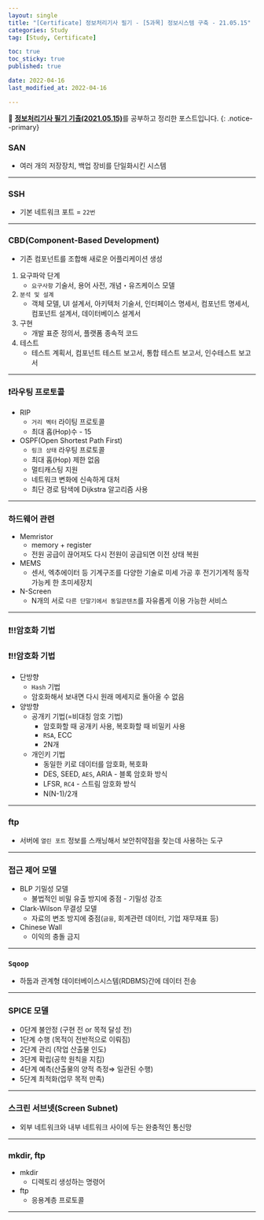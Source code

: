 ```yaml
---
layout: single
title: "[Certificate] 정보처리기사 필기 - [5과목] 정보시스템 구축 - 21.05.15"
categories: Study
tag: [Study, Certificate]

toc: true
toc_sticky: true
published: true

date: 2022-04-16
last_modified_at: 2022-04-16

---
```



📄 [**정보처리기사 필기 기출(2021.05.15)**](https://comcbt.com/xe/iz)를 공부하고 정리한 포스트입니다.
{: .notice--primary}


### SAN

- 여러 개의 저장장치, 백업 장비를 단일화시킨 시스템

---

### SSH

- 기본 네트워크 포트 = `22번`

---

### CBD(Component-Based Development)

- 기존 컴포넌트를 조합해 새로운 어플리케이션 생성
1. 요구파악 단계
    - `요구사항` 기술서, 용어 사전, 개념・유즈케이스 모델
2.  `분석 및 설계`
    - 객체 모델, UI 설계서, 아키텍처 기술서, 인터페이스 명세서, 컴포넌트 명세서, 컴포넌트 설계서, 데이터베이스 설계서
3. 구현
    - 개발 표준 정의서, 플랫폼 종속적 코드
4. 테스트
    - 테스트 계획서, 컴포넌트 테스트 보고서, 통합 테스트 보고서, 인수테스트 보고서

---

### ❗️라우팅 프로토콜

- RIP
    - `거리 벡터` 라이팅 프로토콜
    - 최대 홉(Hop)수 - 15
- OSPF(Open Shortest Path First)
    - `링크 상태` 라우팅 프로토콜
    - 최대 홉(Hop) 제한 없음
    - 멀티캐스팅 지원
    - 네트워크 변화에 신속하게 대처
    - 최단 경로 탐색에 Dijkstra 알고리즘 사용

---

### 하드웨어 관련

- Memristor
    - memory + register
    - 전원 공급이 끊어져도 다시 전원이 공급되면 이전 상태 복원
- MEMS
    - 센서, 엑추에이터 등 기계구조를 다양한 기술로 미세 가공 후 전기기계적 동작 가능케 한 초미세장치
- N-Screen
    - N개의 서로 `다른 단말기에서 동일콘텐츠`를 자유롭게 이용 가능한 서비스

---

### ❗️‼️암호화 기법

### ❗️‼️암호화 기법

- 단방향
    - `Hash` 기법
    - 암호화해서 보내면 다시 원래 메세지로 돌아올 수 없음
- 양방향
    - 공개키 기법(=비대칭 암호 기법)
        - 암호화할 때 공개키 사용, 복호화할 때 비밀키 사용
        - `RSA`, ECC
        - 2N개
    - 개인키 기법
        - 동일한 키로 데이터를 암호화, 복호화
        - DES, SEED, `AES`, ARIA - 블록 암호화 방식
        - LFSR, `RC4` - 스트림 암호화 방식
        - N(N-1)/2개

---

### ftp

- 서버에 `열린 포트` 정보를 스캐닝해서 보안취약점을 찾는데 사용하는 도구

---

### 접근 제어 모델

- BLP 기밀성 모델
    - 불법적인 비밀 유출 방지에 중점 - 기밀성 강조
- Clark-Wilson 무결성 모델
    - 자료의 변조 방지에 중점(`금융`, 회계관련 데이터, 기업 재무재표 등)
- Chinese Wall
    - 이익의 충돌 금지

---

### `Sqoop`

- 하둡과 관계형 데이터베이스시스템(RDBMS)간에 데이터 전송

---

### SPICE 모델

- 0단계 불안정 (구현 전 or 목적 달성 전)
- 1단계 수행 (목적이 전반적으로 이뤄짐)
- 2단계 관리 (작업 산출물 인도)
- 3단계 확립(공학 원칙을 지킴)
- 4단계 예측(산출물의 양적 측정⇒ 일관된 수행)
- 5단계 최적화(업무 목적 만족)

---

### 스크린 서브넷(Screen Subnet)

- 외부 네트워크와 내부 네트워크 사이에 두는 완충적인 통신망

---

### mkdir, ftp

- mkdir
    - 디렉토리 생성하는 명령어
- ftp
    - 응용계층 프로토콜

---

